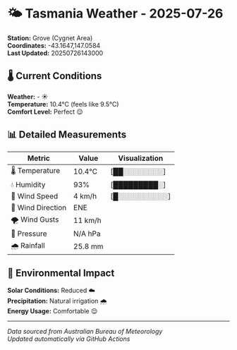 # 🌤️ Tasmania Weather - 2025-07-26

**Station:** Grove (Cygnet Area)  
**Coordinates:** -43.1647,147.0584  
**Last Updated:** 20250726143000

## 🌡️ Current Conditions

**Weather:** - ☀️  
**Temperature:** 10.4°C (feels like 9.5°C)  
**Comfort Level:** Perfect 😌

## 📊 Detailed Measurements

| Metric | Value | Visualization |
|--------|-------|---------------|
| 🌡️ Temperature | 10.4°C | [██░░░░░░░░] |
| 💧 Humidity | 93% | [█████████░] |
| 💨 Wind Speed | 4 km/h | [█░░░░░░░░░░] |
| 🧭 Wind Direction | ENE | |
| 🌪️ Wind Gusts | 11 km/h | |
| 🔽 Pressure | N/A hPa | |
| 🌧️ Rainfall | 25.8 mm | |

## 🌱 Environmental Impact

**Solar Conditions:** Reduced ☁️  
**Precipitation:** Natural irrigation 🌧️  
**Energy Usage:** Comfortable 😌

---
*Data sourced from Australian Bureau of Meteorology*  
*Updated automatically via GitHub Actions*
